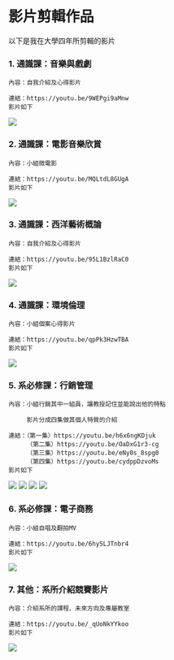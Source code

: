 # 影片剪輯作品

以下是我在大學四年所剪輯的影片

### 1. 通識課：音樂與戲劇

    內容：自我介紹及心得影片 
    
    連結：https://youtu.be/9WEPgi9aMnw
    影片如下
[![](https://res.cloudinary.com/marcomontalbano/image/upload/v1681732492/video_to_markdown/images/youtube--9WEPgi9aMnw-c05b58ac6eb4c4700831b2b3070cd403.jpg)](https://youtu.be/9WEPgi9aMnw "")
    
    
### 2. 通識課：電影音樂欣賞

    內容：小組微電影 
    
    連結：https://youtu.be/MQLtdL8GUgA
    影片如下
[![](https://res.cloudinary.com/marcomontalbano/image/upload/v1681732463/video_to_markdown/images/youtube--MQLtdL8GUgA-c05b58ac6eb4c4700831b2b3070cd403.jpg)](https://youtu.be/MQLtdL8GUgA "")


### 3. 通識課：西洋藝術概論

    內容：自我介紹及心得影片 
    
    連結：https://youtu.be/95L1BzlRaC0
    影片如下    
[![](https://res.cloudinary.com/marcomontalbano/image/upload/v1681732541/video_to_markdown/images/youtube--95L1BzlRaC0-c05b58ac6eb4c4700831b2b3070cd403.jpg)](https://youtu.be/95L1BzlRaC0 "")    


### 4. 通識課：環境倫理

    內容：小組個案心得影片 
    
    連結：https://youtu.be/qpPk3HzwTBA
    影片如下    
[![](https://res.cloudinary.com/marcomontalbano/image/upload/v1681732560/video_to_markdown/images/youtube--qpPk3HzwTBA-c05b58ac6eb4c4700831b2b3070cd403.jpg)](https://youtu.be/qpPk3HzwTBA "")    


### 5. 系必修課：行銷管理

    內容：小組行銷其中一組員，讓教授記住並能說出他的特點
    
         影片分成四集做其個人特質的介紹
    
    連結：（第一集）https://youtu.be/h6x6ngKDjuk
         （第二集）https://youtu.be/OaDxG1r3-cg
         （第三集）https://youtu.be/eNy0s_8spg0
         （第四集）https://youtu.be/cydppDzvoMs
    影片如下    
[![](https://res.cloudinary.com/marcomontalbano/image/upload/v1681733341/video_to_markdown/images/youtube--h6x6ngKDjuk-c05b58ac6eb4c4700831b2b3070cd403.jpg)](https://youtu.be/h6x6ngKDjuk "")
[![](https://res.cloudinary.com/marcomontalbano/image/upload/v1681733497/video_to_markdown/images/youtube--OaDxG1r3-cg-c05b58ac6eb4c4700831b2b3070cd403.jpg)](https://youtu.be/OaDxG1r3-cg "")
[![](https://res.cloudinary.com/marcomontalbano/image/upload/v1681733605/video_to_markdown/images/youtube--eNy0s_8spg0-c05b58ac6eb4c4700831b2b3070cd403.jpg)](https://youtu.be/eNy0s_8spg0 "")
[![](https://res.cloudinary.com/marcomontalbano/image/upload/v1681733626/video_to_markdown/images/youtube--cydppDzvoMs-c05b58ac6eb4c4700831b2b3070cd403.jpg)](https://youtu.be/cydppDzvoMs "")


### 6. 系必修課：電子商務

    內容：小組自唱及翻拍MV 
    
    連結：https://youtu.be/6hy5LJTnbr4
    影片如下    
[![](https://res.cloudinary.com/marcomontalbano/image/upload/v1681732575/video_to_markdown/images/youtube--6hy5LJTnbr4-c05b58ac6eb4c4700831b2b3070cd403.jpg)](https://youtu.be/6hy5LJTnbr4 "") 


### 7. 其他：系所介紹競賽影片

    內容：介紹系所的課程、未來方向及專屬教室 
    
    連結：https://youtu.be/_qUoNkYYkoo
    影片如下    
[![](https://res.cloudinary.com/marcomontalbano/image/upload/v1681732590/video_to_markdown/images/youtube--_qUoNkYYkoo-c05b58ac6eb4c4700831b2b3070cd403.jpg)](https://youtu.be/_qUoNkYYkoo "")
